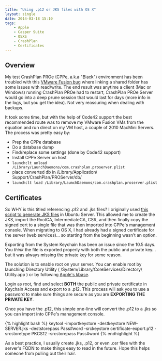```yaml
---
title: "Using .p12 or JKS files with OS X"
layout: single
date: 2014-03-18 15:10
tags:
    - Apple
    - Casper Suite
    - OSXS
    - CrashPlan
    - Certificates
---
```


Overview
---

My test CrashPlan PROe (CPPe, a.k.a "Black") environment has been troubled with this [VMware Fusion bug][vmware] where linking a shared folder has some issues with read/write.  The end result was anytime a client (Mac or Windows) running CrashPlan PROe had to restart, CrashPlan PROe Server would go into a deep prune session that would last for days (more info in the logs, but you get the idea).  Not very reassuring when dealing with backups.

It took some time, but with the help of Code42 support the best recommended route was to remove my VMware Fusion VMs from the equation and run direct on my VM host, a couple of 2010 MacMini Servers.  The process was pretty easy by:

-	Prep the CPPe database
-	Do a database dump
-	Find/replace some settings (done by Code42 support)
-	Install CPPe Server on host
-	```launchclt unload /Library/LaunchDaemons/com.crashplan.proserver.plist```
-	place converted db in /Library/Application\ Support/CrashPlan/PROServer/db/
-	```launchclt load /Library/LaunchDaemons/com.crashplan.proserver.plist```

Certificates
---

So WHY is this titled referencing .p12 and .jks files?  I originally used [this script to generate JKS files][SSLJKS] in Ubuntu Server.  This allowed me to create the JKS, import the RootCA, IntermediateCA, CSR, and then finally copy the signed cert to a single file that was then imported into CPPe's management console.  When migrating to OS X, I had already had a signed certificate for the server (web services)... so starting from the beginning wasn't an option.

Exporting from the System Keychain has been an issue since the 10.5 days.  You *think* the file is exported properly with both the public and private key... but it was always missing the private key for some reason.

The solution is to enable root on your server.  You can enable root by launching Directory Utility ( /System/Library/CoreServices/Directory\ Utility.app ) or by following [Apple's kbase][ht1528].

Login as root, find and select **BOTH** the public and private certificate in Keychain Access and export to a .p12.  This process will ask you to use a password to make sure things are secure as you are **EXPORTING THE PRIVATE KEY**.

Once you have the .p12, this simple one-line will convert the .p12 to a .jks so you can import into CPPe's management console.

{% highlight bash %}
keytool -importkeystore -destkeystore NEW-SERVER.jks -deststorepass Pass#word -srckeystore certificate-export.p12 -srcstoretype PKCS12 -srcstorepass Pass#word
{% endhighlight %}

As a best practice, I usually create .jks, .p12, or even .cer files with the server's FQDN to make things easy to read in the future.  Hope this helps someone from pulling out their hair.


[vmware]: https://communities.vmware.com/message/2276614
[SSLJKS]: https://github.com/justinrummel/Random-Scripts/blob/master/General/Ubuntu-SSLCert-jks.sh
[ht1528]: http://support.apple.com/kb/ht1528
